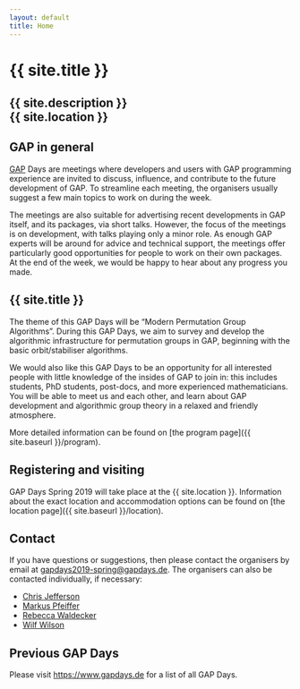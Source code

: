 ```yaml
---
layout: default
title: Home
---
```


# {{ site.title }}

## {{ site.description }}<br> {{ site.location }}

## GAP in general

[GAP](https://www.gap-system.org/) Days are meetings where developers and users
with GAP programming experience are invited to discuss, influence, and
contribute to the future development of GAP. To streamline each meeting, the
organisers usually suggest a few main topics to work on during the week.

The meetings are also suitable for advertising recent developments in GAP
itself, and its packages, via short talks.  However, the focus of the meetings
is on development, with talks playing only a minor role.  As enough GAP experts
will be around for advice and technical support, the meetings offer particularly
good opportunities for people to work on their own packages. At the end of the
week, we would be happy to hear about any progress you made.

## {{ site.title }}

The theme of this GAP Days will be “Modern Permutation Group Algorithms”. During
this GAP Days, we aim to survey and develop the algorithmic infrastructure for
permutation groups in GAP, beginning with the basic orbit/stabiliser algorithms.

We would also like this GAP Days to be an opportunity for all interested people
with little knowledge of the insides of GAP to join in: this includes students,
PhD students, post-docs, and more experienced mathematicians. You will be able
to meet us and each other, and learn about GAP development and algorithmic group
theory in a relaxed and friendly atmosphere.

More detailed information can be found on [the program page]({{ site.baseurl }}/program).

## Registering and visiting

GAP Days Spring 2019 will take place at the {{ site.location }}. Information
about the exact location and accommodation options can be found on [the location
page]({{ site.baseurl }}/location).

## <a name="contact"></a> Contact

If you have questions or suggestions, then please contact the organisers by
email at [gapdays2019-spring@gapdays.de](mailto:gapdays2019-spring@gapdays.de).
The organisers can also be contacted individually, if necessary:

* [Chris Jefferson](mailto:caj21@st-andrews.ac.uk)
* [Markus Pfeiffer](mailto:markus.pfeiffer@st-andrews.ac.uk)
* [Rebecca Waldecker](mailto:rebecca.waldecker@mathematik.uni-halle.de)
* [Wilf Wilson](mailto:wilfred.wilson@mathematik.uni-halle.de)

## Previous GAP Days

Please visit <https://www.gapdays.de> for a list of all GAP Days.
